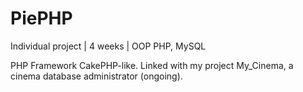 # PiePHP

Individual project | 4 weeks | OOP PHP, MySQL

PHP Framework CakePHP-like. Linked with my project My_Cinema, a cinema database administrator (ongoing).
